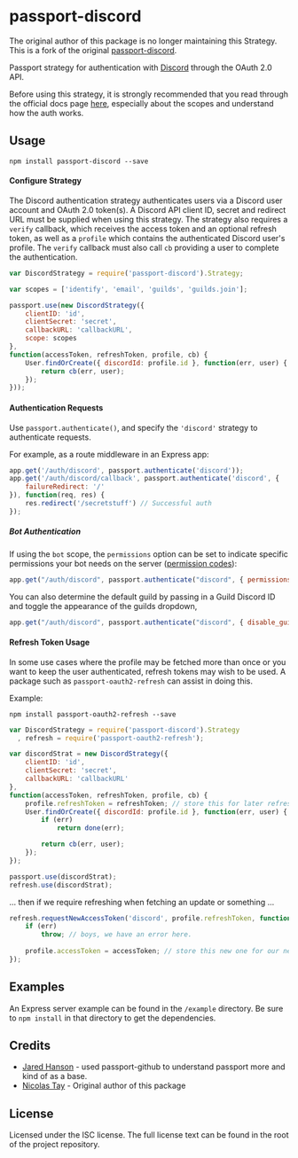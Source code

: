 # passport-discord

The original author of this package is no longer maintaining this Strategy. This is a fork of the original [passport-discord](https://github.com/nicholastay/passport-discord).

Passport strategy for authentication with [Discord](http://discordapp.com) through the OAuth 2.0 API.

Before using this strategy, it is strongly recommended that you read through the official docs page [here](https://discord.com/developers/docs/topics/oauth2), especially about the scopes and understand how the auth works.

## Usage
`npm install passport-discord --save`

#### Configure Strategy
The Discord authentication strategy authenticates users via a Discord user account and OAuth 2.0 token(s). A Discord API client ID, secret and redirect URL must be supplied when using this strategy. The strategy also requires a `verify` callback, which receives the access token and an optional refresh token, as well as a `profile` which contains the authenticated Discord user's profile. The `verify` callback must also call `cb` providing a user to complete the authentication.

```javascript
var DiscordStrategy = require('passport-discord').Strategy;

var scopes = ['identify', 'email', 'guilds', 'guilds.join'];

passport.use(new DiscordStrategy({
    clientID: 'id',
    clientSecret: 'secret',
    callbackURL: 'callbackURL',
    scope: scopes
},
function(accessToken, refreshToken, profile, cb) {
    User.findOrCreate({ discordId: profile.id }, function(err, user) {
        return cb(err, user);
    });
}));
```

#### Authentication Requests
Use `passport.authenticate()`, and specify the `'discord'` strategy to authenticate requests.

For example, as a route middleware in an Express app:

```javascript
app.get('/auth/discord', passport.authenticate('discord'));
app.get('/auth/discord/callback', passport.authenticate('discord', {
    failureRedirect: '/'
}), function(req, res) {
    res.redirect('/secretstuff') // Successful auth
});
```
##### Bot Authentication
If using the `bot` scope, the `permissions` option can be set to indicate
specific permissions your bot needs on the server ([permission codes](https://discordapp.com/developers/docs/topics/permissions)):

```javascript
app.get("/auth/discord", passport.authenticate("discord", { permissions: 66321471 }));
```
You can also determine the default guild by passing in a Guild Discord ID and toggle the appearance of the guilds dropdown,

```javascript
app.get("/auth/discord", passport.authenticate("discord", { disable_guild_select: true, guild_id: 'someid' }));
```

#### Refresh Token Usage
In some use cases where the profile may be fetched more than once or you want to keep the user authenticated, refresh tokens may wish to be used. A package such as `passport-oauth2-refresh` can assist in doing this.

Example:

`npm install passport-oauth2-refresh --save`

```javascript
var DiscordStrategy = require('passport-discord').Strategy
  , refresh = require('passport-oauth2-refresh');

var discordStrat = new DiscordStrategy({
    clientID: 'id',
    clientSecret: 'secret',
    callbackURL: 'callbackURL'
},
function(accessToken, refreshToken, profile, cb) {
    profile.refreshToken = refreshToken; // store this for later refreshes
    User.findOrCreate({ discordId: profile.id }, function(err, user) {
        if (err)
            return done(err);

        return cb(err, user);
    });
});

passport.use(discordStrat);
refresh.use(discordStrat);
```

... then if we require refreshing when fetching an update or something ...

```javascript
refresh.requestNewAccessToken('discord', profile.refreshToken, function(err, accessToken, refreshToken) {
    if (err)
        throw; // boys, we have an error here.
    
    profile.accessToken = accessToken; // store this new one for our new requests!
});
```


## Examples
An Express server example can be found in the `/example` directory. Be sure to `npm install` in that directory to get the dependencies.

## Credits
* [Jared Hanson](https://github.com/jaredhanson) - used passport-github to understand passport more and kind of as a base.
* [Nicolas Tay](https://github.com/nicholastay) - Original author of this package

## License
Licensed under the ISC license. The full license text can be found in the root of the project repository.
